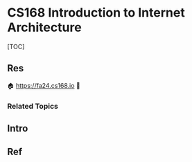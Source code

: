 # CS168 Introduction to Internet Architecture

[TOC]



## Res
🏠 https://fa24.cs168.io
🚧 


### Related Topics



## Intro



## Ref
